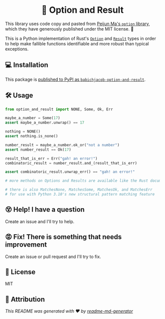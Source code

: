 <h1 align="center">🤷 Option and Result</h1>

This library uses code copy and pasted from [Peijun Ma's `option` library](https://github.com/MaT1g3R/option), which they have generously published under the MIT license. 🙏

This is a Python implementation of Rust's [`Option`](https://doc.rust-lang.org/std/option/index.html) and [`Result`](https://doc.rust-lang.org/std/result/index.html) types in order to help make fallible functions identifiable and more robust than typical exceptions.

## 💻 Installation

This package is [published to PyPI as `babichjacob-option-and-result`](https://pypi.org/project/babichjacob-option-and-result/).

## 🛠 Usage

```py
from option_and_result import NONE, Some, Ok, Err

maybe_a_number = Some(17)
assert maybe_a_number.unwrap() == 17

nothing = NONE()
assert nothing.is_none()

number_result = maybe_a_number.ok_or("not a number")
assert number_result == Ok(17)

result_that_is_err = Err("gah! an error!")
combinatoric_result = number_result.and_(result_that_is_err)

assert combinatoric_result.unwrap_err() == "gah! an error!"

# more methods on Options and Results are available like the Rust documentation shows

# there is also MatchesNone, MatchesSome, MatchesOk, and MatchesErr 
# for use with Python 3.10's new structural pattern matching feature
```

## 😵 Help! I have a question

Create an issue and I'll try to help.

## 😡 Fix! There is something that needs improvement

Create an issue or pull request and I'll try to fix.

## 📄 License

MIT

## 🙏 Attribution

_This README was generated with ❤️ by [readme-md-generator](https://github.com/kefranabg/readme-md-generator)_
